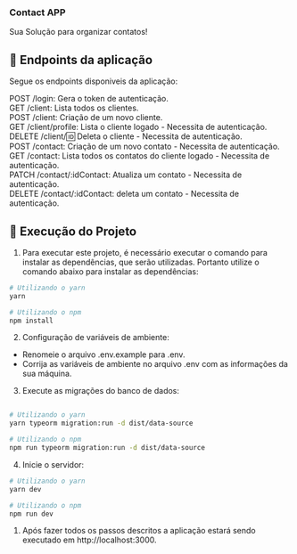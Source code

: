 ### Contact APP

Sua Solução para organizar contatos!

## 🔗 Endpoints da aplicação

Segue os endpoints disponiveis da aplicação:

POST /login: Gera o token de autenticação.\
GET /client: Lista todos os clientes.\
POST /client: Criação de um novo cliente.\
GET /client/profile: Lista o cliente logado - Necessita de autenticação.\
DELETE /client/:id: Deleta o cliente - Necessita de autenticação.\
POST /contact: Criação de um novo contato - Necessita de autenticação.\
GET /contact: Lista todos os contatos do cliente logado - Necessita de autenticação.\
PATCH /contact/:idContact: Atualiza um contato - Necessita de autenticação.\
DELETE /contact/:idContact: deleta um contato - Necessita de autenticação.

## 🔧 Execução do Projeto

1. Para executar este projeto, é necessário executar o comando para instalar as dependências, que serão utilizadas. Portanto utilize o comando abaixo para instalar as dependências:

```bash
# Utilizando o yarn
yarn

# Utilizando o npm
npm install
```

2. Configuração de variáveis de ambiente:

- Renomeie o arquivo .env.example para .env.
- Corrija as variáveis de ambiente no arquivo .env com as informações da sua máquina.

3. Execute as migrações do banco de dados:

```bash

# Utilizando o yarn
yarn typeorm migration:run -d dist/data-source

# Utilizando o npm
npm run typeorm migration:run -d dist/data-source
```

4. Inicie o servidor:

```bash
# Utilizando o yarn
yarn dev

# Utilizando o npm
npm run dev
```

1. Após fazer todos os passos descritos a aplicação estará sendo executado em http://localhost:3000.
